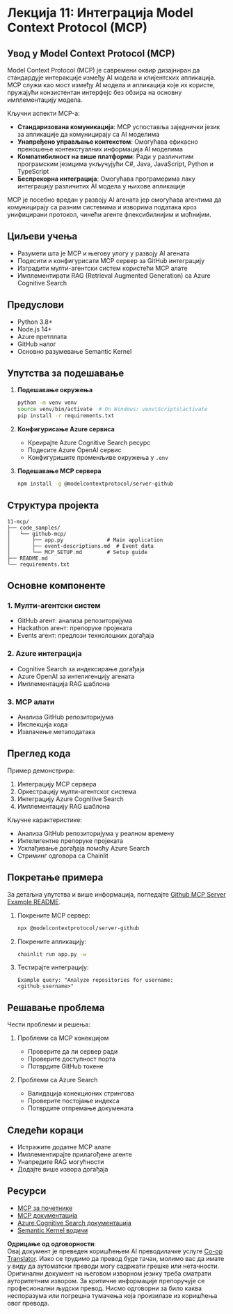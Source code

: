 <!--
CO_OP_TRANSLATOR_METADATA:
{
  "original_hash": "bbce3572338711aeab758506379ab716",
  "translation_date": "2025-07-12T13:51:02+00:00",
  "source_file": "11-mcp/README.md",
  "language_code": "sr"
}
-->
# Лекција 11: Интеграција Model Context Protocol (MCP)

## Увод у Model Context Protocol (MCP)

Model Context Protocol (MCP) је савремени оквир дизајниран да стандардује интеракције између AI модела и клијентских апликација. MCP служи као мост између AI модела и апликација које их користе, пружајући конзистентан интерфејс без обзира на основну имплементацију модела.

Кључни аспекти MCP-а:

- **Стандаризована комуникација**: MCP успоставља заједнички језик за апликације да комуницирају са AI моделима
- **Унапређено управљање контекстом**: Омогућава ефикасно преношење контекстуалних информација AI моделима
- **Компатибилност на више платформи**: Ради у различитим програмским језицима укључујући C#, Java, JavaScript, Python и TypeScript
- **Беспрекорна интеграција**: Омогућава програмерима лаку интеграцију различитих AI модела у њихове апликације

MCP је посебно вредан у развоју AI агената јер омогућава агентима да комуницирају са разним системима и изворима података кроз унифицирани протокол, чинећи агенте флексибилнијим и моћнијим.

## Циљеви учења
- Разумети шта је MCP и његову улогу у развоју AI агената
- Подесити и конфигурисати MCP сервер за GitHub интеграцију
- Изградити мулти-агентски систем користећи MCP алате
- Имплементирати RAG (Retrieval Augmented Generation) са Azure Cognitive Search

## Предуслови
- Python 3.8+
- Node.js 14+
- Azure претплата
- GitHub налог
- Основно разумевање Semantic Kernel

## Упутства за подешавање

1. **Подешавање окружења**
   ```bash
   python -m venv venv
   source venv/bin/activate  # On Windows: venv\Scripts\activate
   pip install -r requirements.txt
   ```

2. **Конфигурисање Azure сервиса**
   - Креирајте Azure Cognitive Search ресурс
   - Подесите Azure OpenAI сервис
   - Конфигуришите променљиве окружења у `.env`

3. **Подешавање MCP сервера**
   ```bash
   npm install -g @modelcontextprotocol/server-github
   ```

## Структура пројекта

```
11-mcp/
├── code_samples/
│   └── github-mcp/
│       ├── app.py              # Main application
│       ├── event-descriptions.md  # Event data
│       └── MCP_SETUP.md        # Setup guide
├── README.md
└── requirements.txt
```

## Основне компоненте

### 1. Мулти-агентски систем
- GitHub агент: анализа репозиторијума
- Hackathon агент: препоруке пројеката
- Events агент: предлози технолошких догађаја

### 2. Azure интеграција
- Cognitive Search за индексирање догађаја
- Azure OpenAI за интелигенцију агената
- Имплементација RAG шаблона

### 3. MCP алати
- Анализа GitHub репозиторијума
- Инспекција кода
- Извлачење метаподатака

## Преглед кода

Пример демонстрира:
1. Интеграцију MCP сервера
2. Оркестрацију мулти-агентског система
3. Интеграцију Azure Cognitive Search
4. Имплементацију RAG шаблона

Кључне карактеристике:
- Анализа GitHub репозиторијума у реалном времену
- Интелигентне препоруке пројеката
- Усклађивање догађаја помоћу Azure Search
- Стриминг одговора са Chainlit

## Покретање примера

За детаљна упутства и више информација, погледајте [Github MCP Server Example README](./code_samples/github-mcp/README.md).

1. Покрените MCP сервер:
   ```bash
   npx @modelcontextprotocol/server-github
   ```

2. Покрените апликацију:
   ```bash
   chainlit run app.py -w
   ```

3. Тестирајте интеграцију:
   ```
   Example query: "Analyze repositories for username: <github_username>"
   ```

## Решавање проблема

Чести проблеми и решења:
1. Проблеми са MCP конекцијом
   - Проверите да ли сервер ради
   - Проверите доступност порта
   - Потврдите GitHub токене

2. Проблеми са Azure Search
   - Валидација конекционих стрингова
   - Проверите постојање индекса
   - Потврдите отпремање докумената

## Следећи кораци
- Истражите додатне MCP алате
- Имплементирајте прилагођене агенте
- Унапредите RAG могућности
- Додајте више извора догађаја

## Ресурси
- [MCP за почетнике](https://aka.ms/mcp-for-beginners)  
- [MCP документација](https://github.com/microsoft/semantic-kernel/tree/main/python/semantic-kernel/semantic_kernel/connectors/mcp)
- [Azure Cognitive Search документација](https://learn.microsoft.com/azure/search/)
- [Semantic Kernel водичи](https://learn.microsoft.com/semantic-kernel/)

**Одрицање од одговорности**:  
Овај документ је преведен коришћењем AI преводилачке услуге [Co-op Translator](https://github.com/Azure/co-op-translator). Иако се трудимо да превод буде тачан, молимо вас да имате у виду да аутоматски преводи могу садржати грешке или нетачности. Оригинални документ на његовом изворном језику треба сматрати ауторитетним извором. За критичне информације препоручује се професионални људски превод. Нисмо одговорни за било каква неспоразума или погрешна тумачења која произилазе из коришћења овог превода.